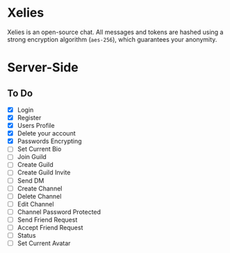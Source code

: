 # Xelies
Xelies is an open-source chat. All messages and tokens are hashed using a strong encryption algorithm (`aes-256`), which guarantees your anonymity.

# Server-Side

## To Do

- [X] Login
- [X] Register
- [X] Users Profile
- [X] Delete your account
- [X] Passwords Encrypting
- [ ] Set Current Bio
- [ ] Join Guild
- [ ] Create Guild
- [ ] Create Guild Invite
- [ ] Send DM 
- [ ] Create Channel
- [ ] Delete Channel
- [ ] Edit Channel
- [ ] Channel Password Protected
- [ ] Send Friend Request
- [ ] Accept Friend Request
- [ ] Status
- [ ] Set Current Avatar
